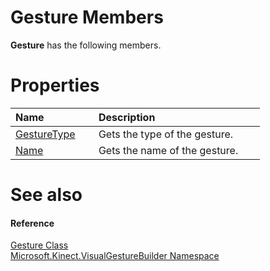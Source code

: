 Gesture Members  
===============  

**Gesture** has the following members.  

<span id="publicpropertiesSection"></span>

Properties  
==========  

<table>
<colgroup>
<col width="30%" />
<col width="60%" />
</colgroup>
<thead>
<tr class="header">
<th align="left">Name</th>
<th align="left">Description</th>
</tr>
</thead>
<tbody>
<tr class="odd">
<td align="left"><a href="Properties/GestureType_Property.md">GestureType</a></td>
<td align="left">Gets the type of the gesture.</td>
</tr>
<tr class="even">
<td align="left"><a href="Properties/Name_Property.md">Name</a></td>
<td align="left">Gets the name of the gesture.</td>
</tr>
</tbody>
</table>

<span id="ID4EK"></span>

See also  
========  

<span id="ID4EM"></span>
#### Reference  

[Gesture Class](../Gesture_Class.md)  
 [Microsoft.Kinect.VisualGestureBuilder Namespace](../../Kinect.VisualGestureBuilder.md)  



<!--Please do not edit the data in the comment block below.-->
<!--
TOCTitle : Gesture Members
RLTitle : Gesture Members
KeywordF : Microsoft.Kinect.VisualGestureBuilder.Gesture
KeywordF : Gesture
KeywordK : Gesture class
KeywordK : Gesture class, all members
KeywordK : Microsoft.Kinect.VisualGestureBuilder.Gesture class
HelpPriority : 1
KeywordA : AllMembers.T:Microsoft.Kinect.VisualGestureBuilder.Gesture
AssetID : AllMembers.T:Microsoft.Kinect.VisualGestureBuilder.Gesture
Locale : en-us
CommunityContent : 1
TargetOS : Windows
TopicType : kbSyntax
DocSet : K4Wv2
ProjType : K4Wv2Proj
Technology : Kinect for Windows
Product : Kinect for Windows SDK v2
productversion : 20
-->
